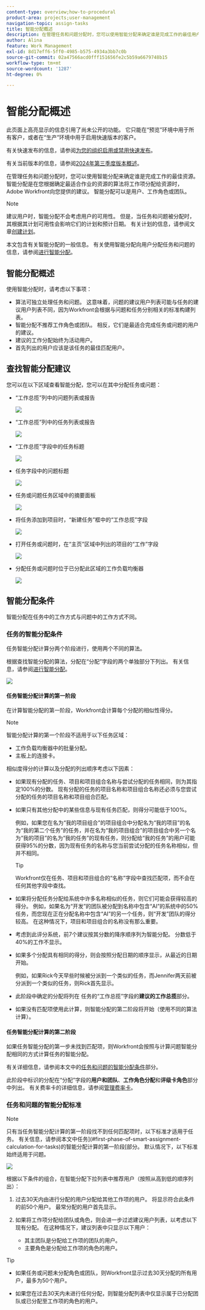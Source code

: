 ```yaml
---
content-type: overview;how-to-procedural
product-area: projects;user-management
navigation-topic: assign-tasks
title: 智能分配概述
description: 在管理任务和问题分配时，您可以使用智能分配来确定谁是完成工作的最佳用户。 智能分配是在您根据确定最适合作业的资源的算法将工作项分配给资源时，Adobe Workfront向您提供的建议。
author: Alina
feature: Work Management
exl-id: 8d17eff6-5ff0-4985-b575-4934a3bb7c0b
source-git-commit: 02a47566acd0fff151656fe2c5b59a6679748b15
workflow-type: tm+mt
source-wordcount: '1287'
ht-degree: 0%

---
```


# 智能分配概述

<!--keep the yellow around the Rate card job roles and the Preview intro for those-->

<span class="preview">此页面上高亮显示的信息引用了尚未公开的功能。 它只能在“预览”环境中用于所有客户，或者在“生产”环境中用于启用快速版本的客户。</span>

<span class="preview">有关快速发布的信息，请参阅[为您的组织启用或禁用快速发布](/help/quicksilver/administration-and-setup/set-up-workfront/configure-system-defaults/enable-fast-release-process.md)。</span>

<span class="preview">有关当前版本的信息，请参阅[2024年第三季度版本概述](/help/quicksilver/product-announcements/product-releases/24-q3-release-activity/24-q3-release-overview.md)。</span>

在管理任务和问题分配时，您可以使用智能分配来确定谁是完成工作的最佳资源。 智能分配是在您根据确定最适合作业的资源的算法将工作项分配给资源时，Adobe Workfront向您提供的建议。 智能分配可以是用户、工作角色或团队。

>[!NOTE]
>
>建议用户时，智能分配不会考虑用户的可用性。 但是，当任务和问题被分配时，其根据其计划可用性会影响它们的计划和预计日期。 有关计划的信息，请参阅文章[创建计划](../../../administration-and-setup/set-up-workfront/configure-timesheets-schedules/create-schedules.md)。

本文包含有关智能分配的一般信息。 有关使用智能分配向用户分配任务和问题的信息，请参阅[进行智能分配](../../../manage-work/tasks/assign-tasks/make-smart-assignments.md)。

## 智能分配概述

使用智能分配时，请考虑以下事项：

* 算法可独立处理任务和问题。 这意味着，问题的建议用户列表可能与任务的建议用户列表不同，因为Workfront会根据与问题和任务分别相关的标准构建列表。
* 智能分配不推荐工作角色或团队。 相反，它们是最适合完成任务或问题的用户的建议。
* 建议的工作分配始终为活动用户。
* 首先列出的用户应该是该任务的最佳匹配用户。

## 查找智能分配建议

您可以在以下区域查看智能分配，您可以在其中分配任务或问题：

* “工作总揽”列中的问题列表或报告

  ![](assets/smart-assignments-issue-list.png)

* <span class="preview">“工作总揽”列</span>中的任务列表或报告

  <span class="preview">![](assets/smart-assignments-task-list.png)</span>

* <span class="preview">“工作总揽”字段中的任务标题</span>

  <span class="preview">![](assets/smart-assignments-task-header-nwe-350x302.png)</span>

* 任务字段中的问题标题

  ![](assets/smart-assignments-issue-header.png)

* 任务或问题任务区域中的摘要面板

  ![](assets/smart-assignments-summary-panel-nwe-350x332.png)

* <span class="preview">将任务添加到项目时，“新建任务”框中的“工作总揽”字段</span>

  <span class="preview">![](assets/smart-assignments-new-task-modal.png)</span>

* 打开任务或问题时，在“主页”区域中列出的项目的“工作”字段

  <span class="preview">![](assets/smart-assignments-in-home-nwe-350x216.png)</span>

* 分配任务或问题时位于已分配此区域的工作负载均衡器

  <span class="preview">![](assets/smart-assignments-workload-balancer-bulk-assignments.png)</span>


## 智能分配条件

<div class="preview">

智能分配在任务中的工作方式与问题中的工作方式不同。

### 任务的智能分配条件

任务智能分配计算分两个阶段进行，使用两个不同的算法。

根据查找智能分配的算法，分配在“分配”字段的两个单独部分下列出。 有关信息，请参阅[进行智能分配](/help/quicksilver/manage-work/tasks/assign-tasks/make-smart-assignments.md)。

![](assets/smart-assignments-task-list.png)

#### 任务智能分配计算的第一阶段

在计算智能分配的第一阶段，Workfront会计算每个分配的相似性得分。

>[!NOTE]
>
>智能分配计算的第一个阶段不适用于以下任务区域：
>
>* 工作负载均衡器中的批量分配。
>* 主板上的连接卡。


相似度得分的计算以及分配的列出顺序考虑以下因素：

* 如果现有分配的任务、项目和项目组合名称与尝试分配的任务相同，则为其指定100%的分数。 现有分配的任务的项目名称和项目组合名称还必须与您尝试分配的任务的项目名称和项目组合匹配。

* 如果只有其他分配中的某些信息与现有任务匹配，则得分可能低于100%。

  例如，如果您在名为“我的项目组合”的项目组合中分配名为“我的项目”的名为“我的第二个任务”的任务，并在名为“我的项目组合”的项目组合中另一个名为“我的项目”的名为“我的任务”的现有任务，则分配给“我的任务”的用户可能获得95%的分数，因为现有任务的名称与您当前尝试分配的任务名称相似，但并不相同。

  >[!TIP]
  >
  >  Workfront仅在任务、项目和项目组合的“名称”字段中查找匹配项，而不会在任何其他字段中查找。

* 如果将分配任务分配给系统中许多名称相似的任务，则它们可能会获得较高的得分。 例如，如果名为“开发”的团队被分配到名称中包含“AI”的系统中的50%任务，而您现在正在分配名称中包含“AI”的另一个任务，则“开发”团队的得分较高。 在这种情况下，项目和项目组合的名称没有那么重要。

* 考虑到此评分系统，前7个建议按其分数的降序顺序列为智能分配。 分数低于40%的工作不显示。

* 如果多个分配具有相同的得分，则会按照分配日期的顺序显示，从最近的日期开始。

  例如，如果Rick今天早些时候被分派到一个类似的任务，而Jennifer两天前被分派到一个类似的任务，则Rick首先显示。

* 此阶段中确定的分配将列在    任务的“工作总揽”字段的&#x200B;**建议的工作总揽**&#x200B;部分。

* 如果没有匹配项使用此计算，则智能分配的第二阶段将开始（使用不同的算法计算）。

#### 任务智能分配计算的第二阶段

如果任务智能分配的第一步未找到匹配项，则Workfront会按照与计算问题智能分配相同的方式计算任务的智能分配。

有关详细信息，请参阅本文中的[任务和问题的智能分配条件](#smart-assignments-criteria-for-tasks-and-issues)部分。

此阶段中标识的分配在“分配”字段的&#x200B;**用户和团队**、**工作角色分配**&#x200B;和&#x200B;**评级卡角色**&#x200B;部分中列出。 有关费率卡的详细信息，请参阅[管理费率卡](/help/quicksilver/administration-and-setup/set-up-workfront/configure-system-defaults/manage-rate-cards.md)。<!--keep the rate cards roles in yellow after the release of assignments to Prod-->

### 任务和问题的智能分配标准

</div>

>[!NOTE]
>
><span class="preview">只有当任务智能分配计算的第一阶段找不到任何匹配项时，以下标准才适用于任务。 有关信息，请参阅本文中任务](#first-phase-of-smart-assignment-calculation-for-tasks)的智能分配计算的第一阶段[部分。 默认情况下，以下标准始终适用于问题。</span>

<span class="preview">![](assets/smart-assignments-issue-header.png)</span>

根据以下条件的组合，在智能分配下拉列表中推荐用户（按照从高到低的顺序列出）：

1. 过去30天内由进行分配的用户分配给其他工作项的用户。 将显示符合此条件的前50个用户。 最常分配的用户首先显示。

2. 如果将工作项分配给团队或角色，则会进一步过滤建议用户列表，以考虑以下现有分配。 在这种情况下，建议列表中只显示以下用户：

   * 其主团队是分配给工作项的团队的用户。
   * 主要角色是分配给工作项的角色的用户。

>[!TIP]
>
>* 如果任务或问题未分配角色或团队，则Workfront显示过去30天分配的所有用户，最多为50个用户。
>
>* 如果您在过去30天内未进行任何分配，则智能分配列表中仅显示属于已分配团队或已分配至工作项的角色的用户。



<!--the commented out piece in the tip above was live before but I am not totally sure that smart assignments look at your team. I think they look JUST at the team/ role assigned to the work item; see this help site request for more info: https://experience.adobe.com/#/@adobeinternalworkfront/so:hub-Hub/workfront/issue/62fd222200037eb87572c5b6ad6bf53e/overview -->
<!--
<div data-mc-conditions="QuicksilverOrClassic.Draft mode">
<div>
<h3>Smart assignments criteria for the Production environment</h3>
<p>(NOTE: drafted,this was the case BEFORE we updated the logic in the WB - with the 21.4 release)</p>
</div>
<p>Smart assignments display on tasks and issues when the following conditions are met:</p>
<ul>
<li>The task or issue is subordinate to a parent task or issue that has a user, team, or job role currently assigned. </li>
</ul>
<p>Smart assignments display the top twenty recommendations based on a proprietary algorithm that uses your own team information.</p>
<p>Users are recommended in the smart assignments drop-down list based on a combination of the following criteria (listed in order from most important to least important):</p>
<ul>
<li>The user has the team assigned to the task or issue designated as their Home Team</li>
<li>The user is also assigned to the parent task</li>
<li>The user has the same primary job role as is currently assigned to the task or issue</li>
<li>The user has the team assigned to the parent task or issue designated as their Home Team</li>
<li>The user is associated with the same primary job role currently assigned to the parent task</li>
<li>The user is a member of the same team as the user who assigned the task or issue and the team is designated as their Home Team</li>
<li>The user is a member of the same Home Group as the user who is assigning the task or issue</li>
<li>The user has the same primary job role as the user who is assigning the task or issue.</li>
</ul>
</div>
-->

<!--
<div data-mc-conditions="QuicksilverOrClassic.Draft mode">
<h2>Make smart assignments</h2>
<p>(NOTE:&nbsp;this was moved to its own article: make-smart-assignments.) </p>
<p>Smart assignments are available in most locations where you can make assignments in Workfront.</p>
<p>You can use smart assignments on tasks and issues that have previously been assigned to a job role or a team.</p> <note type="note">
You must have a Plan or a Work license and have at least Contribute permissions to a task or an issue to be able to make assignments to the task or the issue. You must have the Make Assignments option enabled in your permission level to make assignments.
</note>
<p>To use smart assignments:</p>
<ol>
<li value="1">Navigate to an issue or a task and click one of the following fields to edit them: <br>
<ul>
<li><p data-mc-conditions="QuicksilverOrClassic.Quicksilver">The <strong>Assignments</strong> field in the task or issue header</p></li>
<li>The <strong>Assignments</strong> field of a task or issue list using in-line editing in a task or issue list. </li>
<li>The <strong>Assignee</strong> field after you have clicked <strong>Advanced</strong> from a task or an issue. </li>
</ul></li>
<li value="2"> <p>Place your cursor in the assignment field, and wait for two seconds, then the <strong>Suggestions</strong> list is displayed.</p> <p>Users displayed in this list are the smart assignment suggestions for the task or the issue.<br></p> <p> <img src="assets/nwe-smart-assignment-suggestions-350x160.png" style="width: 350;height: 160;" data-mc-conditions="QuicksilverOrClassic.Quicksilver"> </p> </li>
<li value="3"> <p>Select the user in the recommendations list by clicking their name. </p> <p>If there are no suggestions, the suggestion list does not open.</p> </li>
<li value="4">(Optional) If you do not want to use one of the recommended users from the smart assignments list, start typing the name of the desired user and select the name when it appears in the list.</li>
<li value="5">Click <strong>Enter</strong> to make the assignment. </li>
</ol>
</div>
-->
